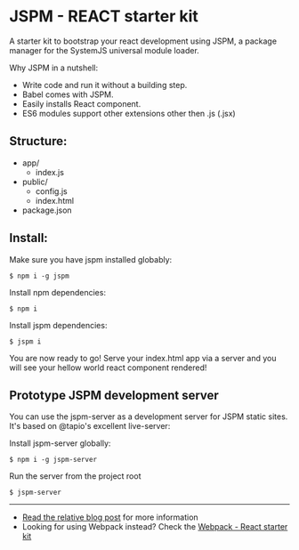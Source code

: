 JSPM - REACT starter kit
===========================

A starter kit to bootstrap your react development using JSPM, a package manager for the SystemJS universal module loader.

Why JSPM in a nutshell:

- Write code and run it without a building step.
- Babel comes with JSPM.
- Easily installs React component.
- ES6 modules support other extensions other then .js (.jsx)

## Structure:

- app/
  - index.js
- public/
  - config.js
  - index.html
- package.json

## Install:

Make sure you have jspm installed globably:

`$ npm i -g jspm`

Install npm dependencies:

`$ npm i`

Install jspm dependencies:

`$ jspm i`

You are now ready to go! Serve your index.html app via a server and you will see your hellow world react component rendered!

## Prototype JSPM development server

You can use the jspm-server as a development server for JSPM static sites. It's based on @tapio's excellent live-server:

Install jspm-server globally:

`$ npm i -g jspm-server`

Run the server from the project root

`$ jspm-server`

***

- [Read the relative blog post](http://nick.balestra.ch/2015/up-and-running-with-jspm-for-react/) for more information
- Looking for using Webpack instead? Check the [Webpack - React starter kit](https://github.com/nickbalestra/webpack-react-starter-kit)
